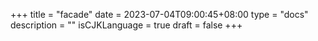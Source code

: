 +++
title = "facade"
date = 2023-07-04T09:00:45+08:00
type = "docs"
description = ""
isCJKLanguage = true
draft = false
+++